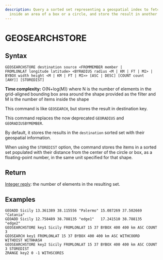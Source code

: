```yaml
---
description: Query a sorted set representing a geospatial index to fetch members
  inside an area of a box or a circle, and store the result in another key.
---
```


# GEOSEARCHSTORE

## Syntax

    GEOSEARCHSTORE destination source <FROMMEMBER member | FROMLONLAT longitude latitude> <BYRADIUS radius <M | KM | FT | MI> | BYBOX width height <M | KM | FT | MI>> [ASC | DESC] [COUNT count [ANY]] [STOREDIST]

**Time complexity:** O(N+log(M)) where N is the number of elements in the grid-aligned bounding box area around the shape provided as the filter and M is the number of items inside the shape

This command is like `GEOSEARCH`, but stores the result in destination key.

This command replaces the now deprecated `GEORADIUS` and `GEORADIUSBYMEMBER`.

By default, it stores the results in the `destination` sorted set with their geospatial information.

When using the `STOREDIST` option, the command stores the items in a sorted set populated with their distance from the center of the circle or box, as a floating-point number, in the same unit specified for that shape.

## Return

[Integer reply](https://redis.io/docs/reference/protocol-spec#resp-integers): the number of elements in the resulting set.

## Examples

```cli
GEOADD Sicily 13.361389 38.115556 "Palermo" 15.087269 37.502669 "Catania"
GEOADD Sicily 12.758489 38.788135 "edge1"   17.241510 38.788135 "edge2" 
GEOSEARCHSTORE key1 Sicily FROMLONLAT 15 37 BYBOX 400 400 km ASC COUNT 3
GEOSEARCH key1 FROMLONLAT 15 37 BYBOX 400 400 km ASC WITHCOORD WITHDIST WITHHASH
GEOSEARCHSTORE key2 Sicily FROMLONLAT 15 37 BYBOX 400 400 km ASC COUNT 3 STOREDIST
ZRANGE key2 0 -1 WITHSCORES
```
